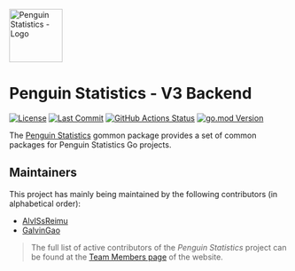 <img src="https://penguin.upyun.galvincdn.com/logos/penguin_stats_logo.png"
     alt="Penguin Statistics - Logo"
     width="96px" />

# Penguin Statistics - V3 Backend

[![License](https://img.shields.io/github/license/penguin-statistics/gommon)](https://github.com/penguin-statistics/gommon/blob/main/LICENSE)
[![Last Commit](https://img.shields.io/github/last-commit/penguin-statistics/gommon)](https://github.com/penguin-statistics/gommon/commits/main)
[![GitHub Actions Status](https://github.com/penguin-statistics/gommon/actions/workflows/build-release.yml/badge.svg)](https://github.com/penguin-statistics/gommon/actions/workflows/build-check.yml)
[![go.mod Version](https://img.shields.io/github/go-mod/go-version/penguin-statistics/gommon)](https://github.com/penguin-statistics/gommon/blob/main/go.mod)

The [Penguin Statistics](https://penguin-stats.io/?utm_source=github) gommon package provides a set of common packages for Penguin Statistics Go projects.

## Maintainers

This project has mainly being maintained by the following contributors (in alphabetical order):

- [AlvISsReimu](https://github.com/AlvISsReimu)
- [GalvinGao](https://github.com/GalvinGao)

> The full list of active contributors of the _Penguin Statistics_ project can be found at the [Team Members page](https://penguin-stats.io/about/members) of the website.
